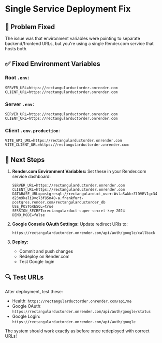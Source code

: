 # Single Service Deployment Fix

## 🔧 Problem Fixed

The issue was that environment variables were pointing to separate backend/frontend URLs, but you're using a single Render.com service that hosts both.

## ✅ Fixed Environment Variables

### Root `.env`:
```env
SERVER_URL=https://rectangularductorder.onrender.com
CLIENT_URL=https://rectangularductorder.onrender.com
```

### Server `.env`:
```env
SERVER_URL=https://rectangularductorder.onrender.com
CLIENT_URL=https://rectangularductorder.onrender.com
```

### Client `.env.production`:
```env
VITE_API_URL=https://rectangularductorder.onrender.com
VITE_CLIENT_URL=https://rectangularductorder.onrender.com
```

## 🚀 Next Steps

1. **Render.com Environment Variables:**
   Set these in your Render.com service dashboard:
   ```env
   SERVER_URL=https://rectangularductorder.onrender.com
   CLIENT_URL=https://rectangularductorder.onrender.com
   DATABASE_URL=postgresql://rectangularduct_user:WvlaSwkbrZlDVBV1gc34RCKCO5PF3aGC@dpg-d23m9kali9vc73f85n40-a.frankfurt-postgres.render.com/rectangularductorder_db
   USE_POSTGRESQL=true
   SESSION_SECRET=rectangularduct-super-secret-key-2024
   DEMO_MODE=false
   ```

2. **Google Console OAuth Settings:**
   Update redirect URIs to:
   ```
   https://rectangularductorder.onrender.com/api/auth/google/callback
   ```

3. **Deploy:**
   - Commit and push changes
   - Redeploy on Render.com
   - Test Google login

## 🔍 Test URLs

After deployment, test these:
- Health: `https://rectangularductorder.onrender.com/api/me`
- Google OAuth: `https://rectangularductorder.onrender.com/api/auth/google/status`
- Google Login: `https://rectangularductorder.onrender.com/api/auth/google`

The system should work exactly as before once redeployed with correct URLs!